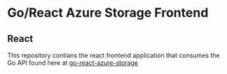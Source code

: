 # Go/React Azure Storage Frontend

## React

This repository contians the react frontend application that consumes the Go API
found here at [go-react-azure-storage](https://github.com/steve-kaufman/go-react-azure-storeage)
